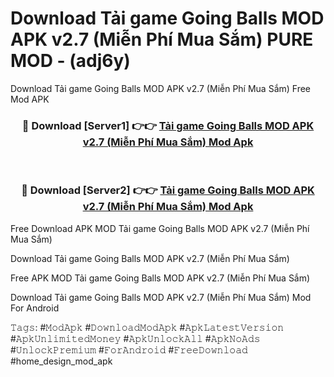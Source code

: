 # Download Tải game Going Balls MOD APK v2.7 (Miễn Phí Mua Sắm) PURE MOD - (adj6y)
Download Tải game Going Balls MOD APK v2.7 (Miễn Phí Mua Sắm) Free Mod APK

<div align="center">
<h3>🔴 Download [Server1] 👉👉 <a href="https://apk-comot.site?title=Tải_game_Going_Balls_MOD_APK_v2.7_(Miễn_Phí_Mua_Sắm)">Tải game Going Balls MOD APK v2.7 (Miễn Phí Mua Sắm) Mod Apk</a></h3><br>

<h3>🔴 Download [Server2] 👉👉 <a href="https://apk-comot.site?title=Tải_game_Going_Balls_MOD_APK_v2.7_(Miễn_Phí_Mua_Sắm)">Tải game Going Balls MOD APK v2.7 (Miễn Phí Mua Sắm) Mod Apk</a></h3>
</div>


Free Download APK MOD Tải game Going Balls MOD APK v2.7 (Miễn Phí Mua Sắm)

Download Tải game Going Balls MOD APK v2.7 (Miễn Phí Mua Sắm) 

Free APK MOD Tải game Going Balls MOD APK v2.7 (Miễn Phí Mua Sắm) 

Download Tải game Going Balls MOD APK v2.7 (Miễn Phí Mua Sắm) Mod For Android

𝚃𝚊𝚐𝚜: #𝙼𝚘𝚍𝙰𝚙𝚔 #𝙳𝚘𝚠𝚗𝚕𝚘𝚊𝚍𝙼𝚘𝚍𝙰𝚙𝚔 #𝙰𝚙𝚔𝙻𝚊𝚝𝚎𝚜𝚝𝚅𝚎𝚛𝚜𝚒𝚘𝚗 #𝙰𝚙𝚔𝚄𝚗𝚕𝚒𝚖𝚒𝚝𝚎𝚍𝙼𝚘𝚗𝚎𝚢 #𝙰𝚙𝚔𝚄𝚗𝚕𝚘𝚌𝚔𝙰𝚕𝚕 #𝙰𝚙𝚔𝙽𝚘𝙰𝚍𝚜 #𝚄𝚗𝚕𝚘𝚌𝚔𝙿𝚛𝚎𝚖𝚒𝚞𝚖 #𝙵𝚘𝚛𝙰𝚗𝚍𝚛𝚘𝚒𝚍 #𝙵𝚛𝚎𝚎𝙳𝚘𝚠𝚗𝚕𝚘𝚊𝚍 #home_design_mod_apk